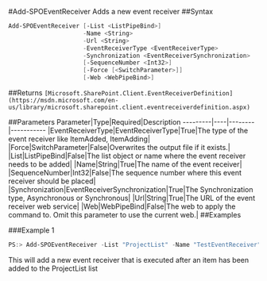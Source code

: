 #Add-SPOEventReceiver
Adds a new event receiver
##Syntax
```powershell
Add-SPOEventReceiver [-List <ListPipeBind>]
                     -Name <String>
                     -Url <String>
                     -EventReceiverType <EventReceiverType>
                     -Synchronization <EventReceiverSynchronization>
                     [-SequenceNumber <Int32>]
                     [-Force [<SwitchParameter>]]
                     [-Web <WebPipeBind>]
```


##Returns
```[Microsoft.SharePoint.Client.EventReceiverDefinition](https://msdn.microsoft.com/en-us/library/microsoft.sharepoint.client.eventreceiverdefinition.aspx)```

##Parameters
Parameter|Type|Required|Description
---------|----|--------|-----------
|EventReceiverType|EventReceiverType|True|The type of the event receiver like ItemAdded, ItemAdding|
|Force|SwitchParameter|False|Overwrites the output file if it exists.|
|List|ListPipeBind|False|The list object or name where the event receiver needs to be added|
|Name|String|True|The name of the event receiver|
|SequenceNumber|Int32|False|The sequence number where this event receiver should be placed|
|Synchronization|EventReceiverSynchronization|True|The Synchronization type, Asynchronous or Synchronous|
|Url|String|True|The URL of the event receiver web service|
|Web|WebPipeBind|False|The web to apply the command to. Omit this parameter to use the current web.|
##Examples

###Example 1
```powershell
PS:> Add-SPOEventReceiver -List "ProjectList" -Name "TestEventReceiver" -Url https://yourserver.azurewebsites.net/eventreceiver.svc -EventReceiverType ItemAdded -Synchronization Asynchronous
```
This will add a new event receiver that is executed after an item has been added to the ProjectList list
